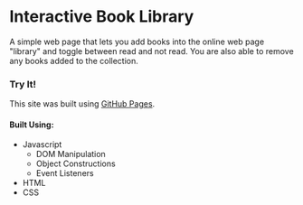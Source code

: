 # Interactive Book Library
 
A simple web page that lets you add books into the online web page "library" and toggle between read and not read. 
You are also able to remove any books added to the collection.

### Try It!

This site was built using [GitHub Pages](https://rcamach7.github.io/interactive-book-library/).

#### Built Using:

- Javascript
  - DOM Manipulation
  - Object Constructions
  - Event Listeners
- HTML
- CSS